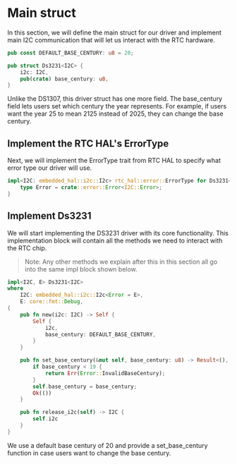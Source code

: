 # Main struct

In this section, we will define the main struct for our driver and implement main I2C communication that will let us interact with the RTC hardware.

```rust
pub const DEFAULT_BASE_CENTURY: u8 = 20;

pub struct Ds3231<I2C> {
    i2c: I2C,
    pub(crate) base_century: u8,
}
```

Unlike the DS1307, this driver struct has one more field. The base_century field lets users set which century the year represents. For example, if users want the year 25 to mean 2125 instead of 2025, they can change the base century.

## Implement the RTC HAL's ErrorType

Next, we will implement the ErrorType trait from RTC HAL to specify what error type our driver will use.

```rust
impl<I2C: embedded_hal::i2c::I2c> rtc_hal::error::ErrorType for Ds3231<I2C> {
    type Error = crate::error::Error<I2C::Error>;
}
```

## Implement Ds3231

We will start implementing the DS3231 driver with its core functionality. This implementation block will contain all the methods we need to interact with the RTC chip.

> Note: Any other methods we explain after this in this section all go into the same impl block shown below.

```rust
impl<I2C, E> Ds3231<I2C>
where
    I2C: embedded_hal::i2c::I2c<Error = E>,
    E: core::fmt::Debug,
{
    pub fn new(i2c: I2C) -> Self {
        Self {
            i2c,
            base_century: DEFAULT_BASE_CENTURY,
        }
    }

    pub fn set_base_century(&mut self, base_century: u8) -> Result<(), Error<E>> {
        if base_century < 19 {
            return Err(Error::InvalidBaseCentury);
        }
        self.base_century = base_century;
        Ok(())
    }

    pub fn release_i2c(self) -> I2C {
        self.i2c
    }
}
```

We use a default base century of 20 and provide a set_base_century function in case users want to change the base century.
